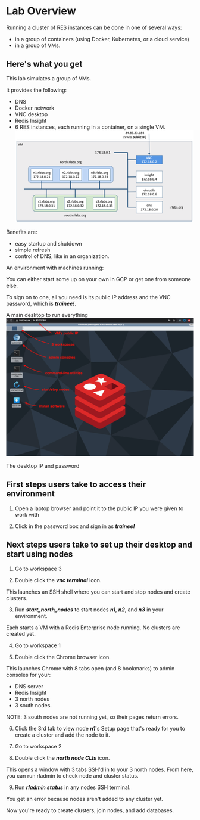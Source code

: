 # Lab Overview

Running a cluster of RES instances can be done in one of several ways:
- in a group of containers (using Docker, Kubernetes, or a cloud service)
- in a group of VMs.


## Here's what you get

This lab simulates a group of VMs.

It provides the following:
- DNS
- Docker network
- VNC desktop
- Redis Insight
- 6 RES instances, each running in a container, on a single VM.
![](img/00-vm-overview.png)


Benefits are:
- easy startup and shutdown
- simple refresh
- control of DNS, like in an organization.

An environment with machines running:

You can either start some up on your own in GCP or get one from someone else.

To sign on to one, all you need is its public IP address and the VNC password, which is ***trainee!***.

A main desktop to run everything
![](img/02-vnc-overview.png)

The desktop IP and password

## First steps users take to access their environment

1. Open a laptop browser and point it to the public IP you were given to work with

2. Click in the password box and sign in as ***trainee!***


## Next steps users take to set up their desktop and start using nodes

1. Go to workspace 3

2. Double click the ***vnc terminal*** icon.

This launches an SSH shell where you can start and stop nodes and create clusters.

3. Run ***start_north_nodes*** to start nodes ***n1***, ***n2***, and ***n3*** in your environment.

Each starts a VM with a Redis Enterprise node running. No clusters are created yet.

4. Go to workspace 1

5. Double click the Chrome browser icon.

This launches Chrome with 8 tabs open (and 8 bookmarks) to admin consoles for your:
- DNS server
- Redis Insight
- 3 north nodes
- 3 south nodes.

NOTE: 3 south nodes are not running yet, so their pages return errors.

6. Click the 3rd tab to view node ***n1***'s Setup page that's ready for you to create a cluster and add the node to it.

7. Go to workspace 2

8. Double click the ***north node CLIs*** icon.

This opens a window with 3 tabs SSH'd in to your 3 north nodes. From here, you can run rladmin to check node and cluster status.

9. Run ***rladmin status*** in any nodes SSH terminal.

You get an error because nodes aren't added to any cluster yet.

Now you're ready to create clusters, join nodes, and add databases. 

